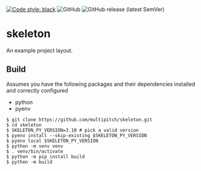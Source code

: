 [![Code style: black](https://img.shields.io/badge/code%20style-black-000000.svg)](https://github.com/psf/black)
![GitHub](https://img.shields.io/github/license/multipitch/skeleton)
![GitHub release (latest SemVer)](https://img.shields.io/github/v/release/multipitch/skeleton)

# skeleton

An example project layout.

## Build

Assumes you have the following packages and  their dependencies installed and correctly configured
- python
- pyenv

```
$ git clone https://github.com/multipitch/skeleton.git
$ cd skeleton
$ SKELETON_PY_VERSION=3.10 # pick a valid version
$ pyenv install --skip-existing $SKELETON_PY_VERSION
$ pyenv local $SKELETON_PY_VERSION
$ python -m venv venv
$ . venv/bin/activate
$ python -m pip install build
$ python -m build
```

